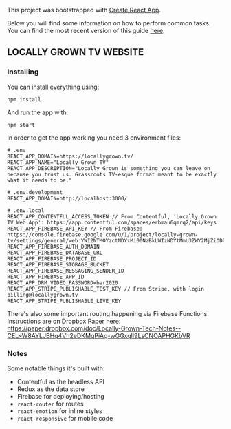 This project was bootstrapped with [Create React App](https://github.com/facebookincubator/create-react-app).

Below you will find some information on how to perform common tasks.<br>
You can find the most recent version of this guide [here](https://github.com/facebookincubator/create-react-app/blob/master/packages/react-scripts/template/README.md).

## LOCALLY GROWN TV WEBSITE

### Installing

You can install everything using:

```
npm install
```

And run the app with:

```
npm start
```

In order to get the app working you need 3 environment files:

```
# .env
REACT_APP_DOMAIN=https://locallygrown.tv/
REACT_APP_NAME="Locally Grown TV"
REACT_APP_DESCRIPTION="Locally Grown is something you can leave on because you trust us. Grassroots TV-esque format meant to be exactly what it needs to be."
```

```
# .env.development
REACT_APP_DOMAIN=http://localhost:3000/
```

```
# .env.local
REACT_APP_CONTENTFUL_ACCESS_TOKEN // From Contentful, 'Locally Grown TV Web App': https://app.contentful.com/spaces/erbmau6qmrq2/api/keys
REACT_APP_FIREBASE_API_KEY // From Firebase: https://console.firebase.google.com/u/1/project/locally-grown-tv/settings/general/web:YWI2NTM0YzctNDYxMi00NzBkLWIzNDYtMmU3ZWY2MjZiODlj
REACT_APP_FIREBASE_AUTH_DOMAIN
REACT_APP_FIREBASE_DATABASE_URL
REACT_APP_FIREBASE_PROJECT_ID
REACT_APP_FIREBASE_STORAGE_BUCKET
REACT_APP_FIREBASE_MESSAGING_SENDER_ID
REACT_APP_FIREBASE_APP_ID
REACT_APP_DRM_VIDEO_PASSWORD=bar2020
REACT_APP_STRIPE_PUBLISHABLE_TEST_KEY // From Stripe, with login billing@locallygrown.tv
REACT_APP_STRIPE_PUBLISHABLE_LIVE_KEY
```

There's also some important routing happening via Firebase Functions. Instructions are on Dropbox Paper here: https://paper.dropbox.com/doc/Locally-Grown-Tech-Notes--CEL~W8AYLJBHq4Vh2eDKMqPiAg-wGGxqlI9LsCNOAPHGKbVR

### Notes

Some notable things it's built with:

- Contentful as the headless API
- Redux as the data store
- Firebase for deploying/hosting
- `react-router` for routes
- `react-emotion` for inline styles
- `react-responsive` for mobile code
